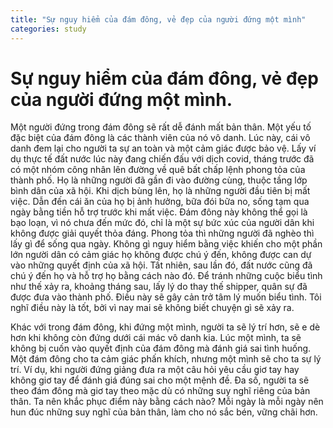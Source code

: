 ```yaml
---
title: "Sự nguy hiểm của đám đông, vẻ đẹp của người đứng một mình"
categories: study
---
```


# Sự nguy hiểm của đám đông, vẻ đẹp của người đứng một mình.

Một người đứng trong đám đông sẽ rất dễ đánh mất bản thân. Một yếu tố đặc biệt của đám đông là các thành viên của nó vô danh. Lúc này, cái vô danh đem lại cho người ta sự an toàn và một cảm giác được bảo vệ. Lấy ví dụ thực tế đất nước lúc này đang chiến đấu với dịch covid, tháng trước đã có một nhóm công nhân lên đường về quê bất chấp lệnh phong tỏa của thành phố. Họ là những người đã gần đi vào đường cùng, thuộc tầng lớp bình dân của xã hội. Khi dịch bùng lên, họ là những người đầu tiên bị mất việc. Dẫn đến cái ăn của họ bị ảnh hưởng, bữa đói bữa no, sống tạm qua ngày bằng tiền hỗ trợ trước khi mất việc. Đám đông này không thể gọi là bạo loạn, vì nó chưa đến mức đó, chỉ là một sự bức xúc của người dân khi không được giải quyết thỏa đáng. Phong tỏa thì những người đã nghèo thì lấy gì để sống qua ngày. Không gì nguy hiểm bằng việc khiến cho một phần lớn người dân có cảm giác họ không được chú ý đến, không được can dự vào những quyết định của xã hội. Tất nhiên, sau lần đó, đất nước cũng đã chú ý đến họ và hỗ trợ họ bằng cách nào đó. Để tránh những cuộc biểu tình như thế xảy ra, khoảng tháng sau, lấy lý do thay thế shipper, quân sự đã được đưa vào thành phố. Điều này sẽ gây cản trở tâm lý muốn biểu tình. Tôi nghĩ điều này là tốt, bởi vì nay mai sẽ không biết chuyện gì sẽ xảy ra.

Khác với trong đám đông, khi đứng một mình, người ta sẽ lý trí hơn, sẽ e dè hơn khi không còn đứng dưới cái mác vô danh kia. Lúc một mình, ta sẽ không bị cuốn vào quyết định của đám đông mà đánh giá sai tình huống. Một đám đông cho ta cảm giác phấn khích, nhưng một mình sẽ cho ta sự lý trí. Ví dụ, khi người đứng giảng đưa ra một câu hỏi yêu cầu giơ tay hay không giơ tay để đánh giá đúng sai cho một mệnh đề. Đa số, người ta sẽ theo đám đông mà giơ tay theo mặc dù có những suy nghĩ riêng của bản thân. Ta nên khắc phục điểm này bằng cách nào? Mỗi ngày là mỗi ngày nên hun đúc những suy nghĩ của bản thân, làm cho nó sắc bén, vững chãi hơn.
